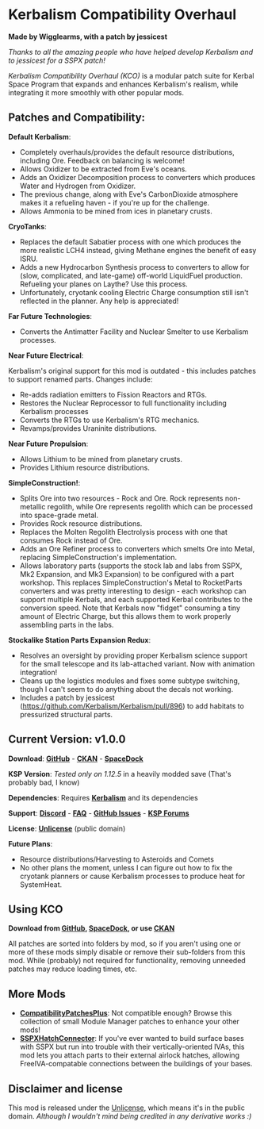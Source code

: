 # Kerbalism Compatibility Overhaul

**Made by Wigglearms, with a patch by jessicest**

*Thanks to all the amazing people who have helped develop Kerbalism and to jessicest for a SSPX patch!*

*Kerbalism Compatibility Overhaul (KCO)* is a modular patch suite for Kerbal Space Program that expands and enhances Kerbalism's realism, while integrating it more smoothly with other popular mods.

## Patches and Compatibility:

**Default Kerbalism**:
- Completely overhauls/provides the default resource distributions, including Ore. Feedback on balancing is welcome!
- Allows Oxidizer to be extracted from Eve's oceans.
- Adds an Oxidizer Decomposition process to converters which produces Water and Hydrogen from Oxidizer.
- The previous change, along with Eve's CarbonDioxide atmosphere makes it a refueling haven - if you're up for the challenge.
- Allows Ammonia to be mined from ices in planetary crusts.

**CryoTanks**:
- Replaces the default Sabatier process with one which produces the more realistic LCH4 instead, giving Methane engines the benefit of easy ISRU.
- Adds a new Hydrocarbon Synthesis process to converters to allow for (slow, complicated, and late-game) off-world LiquidFuel production. Refueling your planes on Laythe? Use this process.
- Unfortunately, cryotank cooling Electric Charge consumption still isn't reflected in the planner. Any help is appreciated!

**Far Future Technologies**:
- Converts the Antimatter Facility and Nuclear Smelter to use Kerbalism processes.

**Near Future Electrical**:

Kerbalism's original support for this mod is outdated - this includes patches to support renamed parts. Changes include:
- Re-adds radiation emitters to Fission Reactors and RTGs.
- Restores the Nuclear Reprocessor to full functionality including Kerbalism processes
- Converts the RTGs to use Kerbalism's RTG mechanics.
- Revamps/provides Uraninite distributions.

**Near Future Propulsion**:
- Allows Lithium to be mined from planetary crusts.
- Provides Lithium resource distributions.

**SimpleConstruction!**:
- Splits Ore into two resources - Rock and Ore. Rock represents non-metallic regolith, while Ore represents regolith which can be processed into space-grade metal.
- Provides Rock resource distributions.
- Replaces the Molten Regolith Electrolysis process with one that consumes Rock instead of Ore.
- Adds an Ore Refiner process to converters which smelts Ore into Metal, replacing SimpleConstruction's implementation.
- Allows laboratory parts (supports the stock lab and labs from SSPX, Mk2 Expansion, and Mk3 Expansion) to be configured with a part workshop. This replaces SimpleConstruction's Metal to RocketParts converters and was pretty interesting to design - each workshop can support multiple Kerbals, and each supported Kerbal contributes to the conversion speed. Note that Kerbals now "fidget" consuming a tiny amount of Electric Charge, but this allows them to work properly assembling parts in the labs.

**Stockalike Station Parts Expansion Redux**:
- Resolves an oversight by providing proper Kerbalism science support for the small telescope and its lab-attached variant. Now with animation integration!
- Cleans up the logistics modules and fixes some subtype switching, though I can't seem to do anything about the decals not working.
- Includes a patch by jessicest (https://github.com/Kerbalism/Kerbalism/pull/896) to add habitats to pressurized structural parts.

## Current Version: v1.0.0

**Download**: **[GitHub]** - **[CKAN]** - **[SpaceDock]**

**KSP Version**: *Tested only on 1.12.5* in a heavily modded save (That's probably bad, I know)

**Dependencies**: Requires **[Kerbalism]** and its dependencies

**Support**: **[Discord]** - **[FAQ]** - **[GitHub Issues]** - **[KSP Forums]**

**License**: **[Unlicense]** (public domain)


**Future Plans**:
- Resource distributions/Harvesting to Asteroids and Comets
- No other plans the moment, unless I can figure out how to fix the cryotank planners or cause Kerbalism processes to  produce heat for SystemHeat.

## Using KCO

**Download from [GitHub], [SpaceDock], or use [CKAN]**

All patches are sorted into folders by mod, so if you aren't using one or more of these mods simply disable or remove their sub-folders from this mod. While (probably) not required for functionality, removing unneeded patches may reduce loading times, etc.

## More Mods
- **[CompatibilityPatchesPlus]**: Not compatible enough? Browse this collection of small Module Manager patches to enhance your other mods!
- **[SSPXHatchConnector]**: If you've ever wanted to build surface bases with SSPX but run into trouble with their vertically-oriented IVAs, this mod lets you attach parts to their external airlock hatches, allowing FreeIVA-compatable connections between the buildings of your bases.

## Disclaimer and license

This mod is released under the [Unlicense], which means it's in the public domain. *Although I wouldn't mind being credited in any derivative works :)*


[GitHub]: https://github.com/WiggleArms/KerbalismCompatibilityOverhaul/releases
[CKAN]: https://github.com/WiggleArms/KerbalismCompatibilityOverhaul/wiki/Coming-Soon
[SpaceDock]: https://github.com/WiggleArms/KerbalismCompatibilityOverhaul/wiki/Coming-Soon

[Kerbalism]: https://github.com/Kerbalism/Kerbalism/releases

[Discord]: https://github.com/WiggleArms/KerbalismCompatibilityOverhaul/wiki/Coming-Soon
[KSP Forums]: https://github.com/WiggleArms/KerbalismCompatibilityOverhaul/wiki/Coming-Soon
[GitHub Issues]: https://github.com/WiggleArms/KerbalismCompatibilityOverhaul/issues
[FAQ]: https://github.com/WiggleArms/KerbalismCompatibilityOverhaul/wiki/FAQ

[Unlicense]: https://github.com/Kerbalism/Kerbalism/blob/master/LICENSE

[CompatibilityPatchesPlus]: https://github.com/WiggleArms/KerbalismCompatibilityOverhaul/wiki/Coming-Soon
[SSPXHatchConnector]: https://github.com/WiggleArms/KerbalismCompatibilityOverhaul/wiki/Coming-Soon